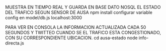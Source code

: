 MUESTRA EN TIEMPO REAL Y GUARDA EN BASE DATO NOSQL EL ESTADO DEL TRAFICO SEGUN SENSOR DE AUSA
npm install
configurar variable config en model/db.js
localhost:3000

PARA VER EN CONSOLA LA INFORMACION ACTUALIZADA CADA 50 SEGUNDOS Y TWITTEO CUANDO SE EL TRAFICO ESTA CONGESTIONADO, CON SU CORRESPONDIENTE UBICACION.
cd ausa-estado
node info-directa.js